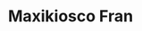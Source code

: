 ---
title: "Maxikiosco Fran"
url: /ciudad-autonoma-de-buenos-aires/maxikiosco-fran/
shop: Lebensmittel
---